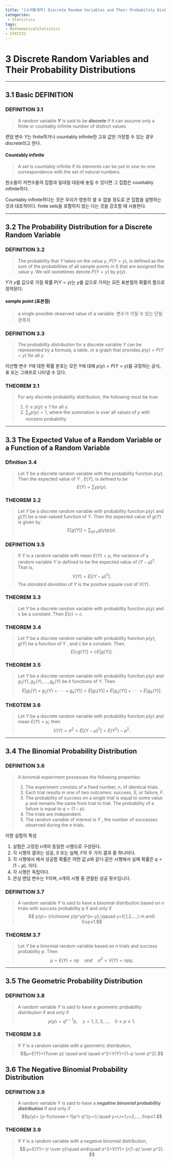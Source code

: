 ```yaml
---
title: "[수리통계학] Discrete Random Variables and Their Probability Distributions"
categories:
 - Statistics
tags: 
- MathematicalStatistics
- STAT232
---
```


# 3 Discrete Random Variables and Their Probability Distributions

---

## 3.1 Basic DEFINITION
### DEFINITION 3.1
> A random variable **_Y_** is said to be _**discrete**_ if it can assume only a finite or countably infinite number of distinct values 

랜덤 변수 $Y$는 finite하거나 countably infinite한 고유 값만 가정할 수 있는 경우 $discrete$라고 한다.

#### Countably infinite
 > A set is countably infinite if its elements can be put in one-to-one correspondence with the set of natural numbers. 

 원소들이 자연수들의 집합과 일대일 대응에 놓일 수 있다면 그 집합은 countably infinite하다.

 Countably infinite하다는 것은 우리가 영원히 셀 수 없을 정도로 큰 집합을 설명하는 것과 대조적이다. finite sets을 포함하지 않는 다는 것을 강조할 때 사용한다.

---

## 3.2 The Probability Distribution for a Discrete Random Variable

### DEFINITION 3.2
> The probability that $Y$ takes on the value $y$, $P(Y = y)$, is defined as the sum of the probabilities of all sample points in S that are assigned the value y. We will sometimes denote $P(Y = y)$ by $p(y)$.

$Y$가 $y$를 값으로 가질 확률 $P(Y = y)$는 $y$를 값으로 가지는 모든 표본점의 확률의 합으로 정의된다. 

#### sample point (표본점)
>a single possible observed value of a variable.
변수가 가질 수 있는 단일 관측치

### DEFINITION 3.3
> _The probability distribution_ for a discrete variable $Y$ can be represented by a formula, a table, or a graph that provides $p(y) = P(Y = y)$ for all $y$.

이산형 변수 $Y$에 대한 확률 분포는 모든 Y에 대해 $p(y) = P(Y = y)$를 규정하는 공식, 표 또는 그래프로 나타낼 수 있다.

### THEOREM 3.1
> For any discrete probability distribution, the following must be true:
> 1. $0≤ p(y)≤1$ for all $y$.
> 2. $\sum_y p(y) = 1$, where the summation is over all values of $y$ with nonzero probability

--- 

## 3.3 The Expected Value of a Random Variable or a Function of a Random Variable

### Dfinition 3.4
> Let $Y$ be a discrete random variable with the probability function $p(y)$. Then the expected value of $Y$ , $E(Y)$, is defined to be
> $$ E(Y)=\sum yp(y).$$


### THEOREM 3.2
> Let $Y$ be a discrete random variable with probability function $p(y)$ and $g(Y)$ be a real-valued function of $Y$. Then the expected value of $g(Y)$ is given by
> $$ E[g(Y)] = \sum_{all\ y} g(y)p(y).$$


### DEFINITION 3.5
> If $Y$ is a random variable with mean $E(Y) = μ$, the variance of a random variable $Y$ is defined to be the expected value of $(Y − μ)^2$. That is,
> $$V (Y) = E [(Y − μ)^2].$$
> The *standard deviation* of $Y$ is the positive square root of $V (Y )$.

### THEOREM 3.3
> Let $Y$ be a discrete random variable with probability function $p(y)$ and c be a constant. Then $E(c) = c$. 

### THEOREM 3.4
> Let $Y$ be a discrete random variable with probability function $p(y)$, $g(Y)$ be a function of $Y$ , and c be a constant. Then
> $$ E[cg(Y)] = cE[g(Y)].$$

### THEOREM 3.5
> Let $Y$ be a discrete random variable with probability function $p(y)$ and $g_1(Y ), g_2(Y),..., g_k(Y)$ be $k$ functions of $Y$. Then
>$$ E [g_1 (Y ) + g_2 (Y ) + · · · + g_k (Y )] = E [g_1 (Y )] + E [g_2 (Y )] + · · · + E [g_k (Y )]. $$

### THEOTEM 3.6
> Let $Y$ be a discrete random variable with probability function $p(y)$ and mean $E(Y) = μ$; then
>$$ V(Y)=σ^2 = E[(Y −μ)^2]= E(Y^2)−μ^2.$$

---
## 3.4 The Binomial Probability Distribution

### DEFINITION 3.6
> A binomial experiment possesses the following properties:
>1.  The experiment consists of a fixed number, $n$, of identical trials.
>2. Each trial results in one of two outcomes: success, $S$, or failure, $F$.
>3. The probability of success on a single trial is equal to some value $p$ and remains the same from trial to trial. The probability of a failure is equal to $q = (1 − p)$.
>4. The trials are independent.
>5. The random variable of interest is $Y$ , the number of successes observed during the $n$ trials.

이항 실험의 특성

1. 실험은  고정된 n개의 동일한 시행으로 구성된다.
2. 각 시행의 결과는 성공, $S$ 또는 실패, $F$의 두 가지 결과 중 하나이다.
3. 각 시행에서 에서 성공할 확률은 어떤 값 $p$와 같다.같은 시행에서 실패 확률은 $q = (1 - p).$ 이다.
4. 각 시행은 독립이다.
5. 관심 랜덤 변수는 Y이며, $n$개의 시행 중 관찰된 성공 횟수입니다.

### DEFINITION 3.7
> A random variable $Y$ is said to have a binomial distribution based on n trials with success probability p if and only if
> $$ p(y)= {n\choose y}p^yq^{n−y},\qquad  y=0,1,2,...,\ n\ and\ 0≤p≤1.$$

### THEOREM 3.7
> Let $Y$ be a binomial random variable based on $n$ trials and success probability $p$. Then
> $$μ=E(Y)=np\quad and\quad σ^2 =V(Y)=npq.$$

---

## 3.5 The Geometric Probability Distribution

### DEFINITION 3.8
>A random variable $Y$ is said to have a geometric probability distribution if and only if
>$$p(y)=q^{y−1}p,\quad y=1,2,3,...,\quad 0≤p≤1.$$

### THEOREM 3.8
> If $Y$ is a random variable with a geometric distribution,
>$$μ=E(Y)={1\over p} \quad and \quad σ^2=V(Y)={1−p \over p^2}.$$

## 3.6 The Negative Binomial Probability Distribution

### DEFINITION 3.9
>A random variable Y is said to have a ***negative binomial probability distribution*** if and only if
>$$p(y)= {y-1\choose r-1}p^r q^{y−r},\quad  y=r,r+1,r+2,..., 0≤p≤1.$$

### THEOREM 3.9
> If Y is a random variable with a negative binomial distribution,
> $$ μ=E(Y)= {r \over p}\quad and\quad σ^2=V(Y)= {r(1−p) \over p^2}. $$
